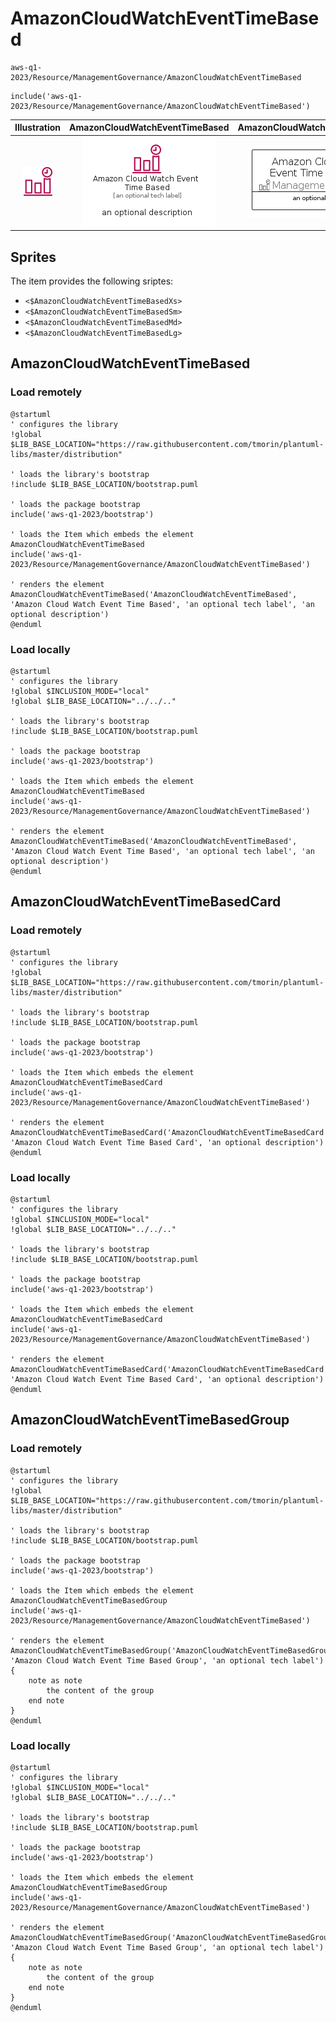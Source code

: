 # AmazonCloudWatchEventTimeBased


```text
aws-q1-2023/Resource/ManagementGovernance/AmazonCloudWatchEventTimeBased
```

```text
include('aws-q1-2023/Resource/ManagementGovernance/AmazonCloudWatchEventTimeBased')
```



| Illustration | AmazonCloudWatchEventTimeBased | AmazonCloudWatchEventTimeBasedCard | AmazonCloudWatchEventTimeBasedGroup |
| :---: | :---: | :---: | :---: |
| ![illustration for Illustration](../../../aws-q1-2023/Resource/ManagementGovernance/AmazonCloudWatchEventTimeBased.png) | ![illustration for AmazonCloudWatchEventTimeBased](../../../aws-q1-2023/Resource/ManagementGovernance/AmazonCloudWatchEventTimeBased.Local.png) | ![illustration for AmazonCloudWatchEventTimeBasedCard](../../../aws-q1-2023/Resource/ManagementGovernance/AmazonCloudWatchEventTimeBasedCard.Local.png) | ![illustration for AmazonCloudWatchEventTimeBasedGroup](../../../aws-q1-2023/Resource/ManagementGovernance/AmazonCloudWatchEventTimeBasedGroup.Local.png) |



## Sprites
The item provides the following sriptes:

- `<$AmazonCloudWatchEventTimeBasedXs>`
- `<$AmazonCloudWatchEventTimeBasedSm>`
- `<$AmazonCloudWatchEventTimeBasedMd>`
- `<$AmazonCloudWatchEventTimeBasedLg>`





## AmazonCloudWatchEventTimeBased

### Load remotely
```plantuml
@startuml
' configures the library
!global $LIB_BASE_LOCATION="https://raw.githubusercontent.com/tmorin/plantuml-libs/master/distribution"

' loads the library's bootstrap
!include $LIB_BASE_LOCATION/bootstrap.puml

' loads the package bootstrap
include('aws-q1-2023/bootstrap')

' loads the Item which embeds the element AmazonCloudWatchEventTimeBased
include('aws-q1-2023/Resource/ManagementGovernance/AmazonCloudWatchEventTimeBased')

' renders the element
AmazonCloudWatchEventTimeBased('AmazonCloudWatchEventTimeBased', 'Amazon Cloud Watch Event Time Based', 'an optional tech label', 'an optional description')
@enduml
```

### Load locally
```plantuml
@startuml
' configures the library
!global $INCLUSION_MODE="local"
!global $LIB_BASE_LOCATION="../../.."

' loads the library's bootstrap
!include $LIB_BASE_LOCATION/bootstrap.puml

' loads the package bootstrap
include('aws-q1-2023/bootstrap')

' loads the Item which embeds the element AmazonCloudWatchEventTimeBased
include('aws-q1-2023/Resource/ManagementGovernance/AmazonCloudWatchEventTimeBased')

' renders the element
AmazonCloudWatchEventTimeBased('AmazonCloudWatchEventTimeBased', 'Amazon Cloud Watch Event Time Based', 'an optional tech label', 'an optional description')
@enduml
```

## AmazonCloudWatchEventTimeBasedCard

### Load remotely
```plantuml
@startuml
' configures the library
!global $LIB_BASE_LOCATION="https://raw.githubusercontent.com/tmorin/plantuml-libs/master/distribution"

' loads the library's bootstrap
!include $LIB_BASE_LOCATION/bootstrap.puml

' loads the package bootstrap
include('aws-q1-2023/bootstrap')

' loads the Item which embeds the element AmazonCloudWatchEventTimeBasedCard
include('aws-q1-2023/Resource/ManagementGovernance/AmazonCloudWatchEventTimeBased')

' renders the element
AmazonCloudWatchEventTimeBasedCard('AmazonCloudWatchEventTimeBasedCard', 'Amazon Cloud Watch Event Time Based Card', 'an optional description')
@enduml
```

### Load locally
```plantuml
@startuml
' configures the library
!global $INCLUSION_MODE="local"
!global $LIB_BASE_LOCATION="../../.."

' loads the library's bootstrap
!include $LIB_BASE_LOCATION/bootstrap.puml

' loads the package bootstrap
include('aws-q1-2023/bootstrap')

' loads the Item which embeds the element AmazonCloudWatchEventTimeBasedCard
include('aws-q1-2023/Resource/ManagementGovernance/AmazonCloudWatchEventTimeBased')

' renders the element
AmazonCloudWatchEventTimeBasedCard('AmazonCloudWatchEventTimeBasedCard', 'Amazon Cloud Watch Event Time Based Card', 'an optional description')
@enduml
```

## AmazonCloudWatchEventTimeBasedGroup

### Load remotely
```plantuml
@startuml
' configures the library
!global $LIB_BASE_LOCATION="https://raw.githubusercontent.com/tmorin/plantuml-libs/master/distribution"

' loads the library's bootstrap
!include $LIB_BASE_LOCATION/bootstrap.puml

' loads the package bootstrap
include('aws-q1-2023/bootstrap')

' loads the Item which embeds the element AmazonCloudWatchEventTimeBasedGroup
include('aws-q1-2023/Resource/ManagementGovernance/AmazonCloudWatchEventTimeBased')

' renders the element
AmazonCloudWatchEventTimeBasedGroup('AmazonCloudWatchEventTimeBasedGroup', 'Amazon Cloud Watch Event Time Based Group', 'an optional tech label') {
    note as note
        the content of the group
    end note
}
@enduml
```

### Load locally
```plantuml
@startuml
' configures the library
!global $INCLUSION_MODE="local"
!global $LIB_BASE_LOCATION="../../.."

' loads the library's bootstrap
!include $LIB_BASE_LOCATION/bootstrap.puml

' loads the package bootstrap
include('aws-q1-2023/bootstrap')

' loads the Item which embeds the element AmazonCloudWatchEventTimeBasedGroup
include('aws-q1-2023/Resource/ManagementGovernance/AmazonCloudWatchEventTimeBased')

' renders the element
AmazonCloudWatchEventTimeBasedGroup('AmazonCloudWatchEventTimeBasedGroup', 'Amazon Cloud Watch Event Time Based Group', 'an optional tech label') {
    note as note
        the content of the group
    end note
}
@enduml
```

